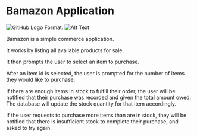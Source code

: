 # Bamazon Application

![GitHub Logo](/images/logo.png)
Format: ![Alt Text](url)

Bamazon is a simple commerce application.

It works by listing all available products for sale.

It then prompts the user to select an item to purchase.

After an item id is selected, the user is prompted for the number of items they would like to purchase.

If there are enough items in stock to fulfill their order, the user will be notified that their purchase was recorded and given the total amount owed. The database will update the stock quantity for that item accordingly.

If the user requests to purchase more items than are in stock, they will be notified that there is insufficient stock to complete their purchase, and asked to try again. 